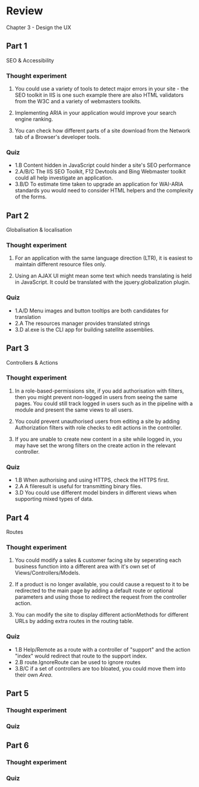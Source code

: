 ﻿# Review

Chapter 3 - Design the UX

## Part 1

SEO & Accessibility

### Thought experiment

1. You could use a variety of tools to detect major errors in your site - the SEO toolkit in IIS is one such example there are also HTML validators from the W3C and a variety of webmasters toolkits.

2. Implementing ARIA in your application would improve your search engine ranking.

3. You can check how different parts of a site download from the Network tab of a Browser's developer tools.

### Quiz

* 1.B Content hidden in JavaScript could hinder a site's SEO performance
* 2.A/B/C The IIS SEO Toolkit, F12 Devtools and Bing Webmaster toolkit could all help investigate an application.
* 3.B/D To estimate time taken to upgrade an application for WAI-ARIA standards you would need to consider HTML helpers and the complexity of the forms.

## Part 2

Globalisation & localisation

### Thought experiment

1. For an application with the same language direction (LTR), it is easiest to maintain different resource files only.

2. Using an AJAX UI might mean some text which needs translating is held in JavaScript. It could be translated with the jquery.globalization plugin.

### Quiz

* 1.A/D Menu images and button tooltips are both candidates for translation
* 2.A The resources manager provides translated strings
* 3.D al.exe is the CLI app for building satellite assemblies.


## Part 3

Controllers & Actions

### Thought experiment

1. In a role-based-permissions site, if you add authorisation with filters, then you might prevent non-logged in users from seeing the same pages. You could still track logged in users such as in the pipeline with a module and present the same views to all users.

2. You could prevent unauthorised users from editing a site by adding Authorization filters with role checks to edit actions in the controller.

3. If you are unable to create new content in a site while logged in, you may have set the wrong filters on the create action in the relevant controller.


### Quiz

* 1.B When authorising and using HTTPS, check the HTTPS first.
* 2.A A fileresult is useful for transmitting binary files.
* 3.D You could use different model binders in different views when supporting mixed types of data.

## Part 4

Routes

### Thought experiment

1. You could modify a sales & customer facing site by seperating each business function into a different area with it's own set of Views/Controllers/Models.

2. If a product is no longer available, you could cause a request to it to be redirected to the main page by adding a default route or optional parameters and using those to redirect the request from the controller action.

3. You can modify the site to display different actionMethods for different URLs by adding extra routes in the routing table.

### Quiz

* 1.B Help/Remote as a route with a controller of "support" and the action "index" would redirect that route to the support index.
* 2.B route.IgnoreRoute can be used to ignore routes
* 3.B/C if a set of controllers are too bloated, you could move them into their own *Area*.


## Part 5

### Thought experiment

### Quiz


## Part 6

### Thought experiment

### Quiz
